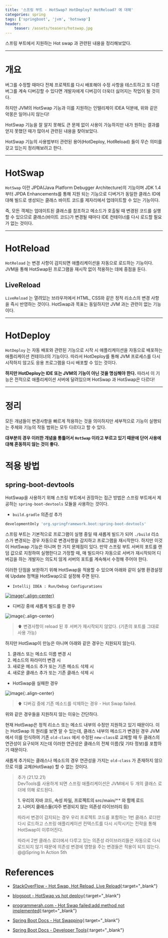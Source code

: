 ```yaml
---
title: '스프링 부트 - HotSwap? HotDeploy? HotReload? 에 대해'
categories: spring
tags: ['springboot', 'jvm', 'hotswap']
header:
    teaser: /assets/teasers/hotswap.jpg
---
```


스프링 부트에서 지원하는 Hot swap 과 관련된 내용을 정리해보았다.

- - -

# 개요

버그를 수정할 때마다 전체 프로젝트를 다시 배포해야 수정 사항을 테스트하고 또 다른 버그를 계속 디버깅할 수 있다면 개발자에게 디버깅이 더욱더 싫어지는 작업이 될 것이다.

하지만 JVM의 HotSwap 기능과 이를 지원하는 인텔리제이 IDEA 덕분에, 위와 같은 악몽은 일어나지 않는다! 

HotSwap 기능을 잘 알지 못해도 큰 문제 없이 사용이 가능하지만 내가 원하는 결과를 얻지 못했던 때가 많아서 관련된 내용을 찾아보았다.

HotSwap 기능의 사용법부터 관련된 용어(HotDeploy, HotReload) 들이 무슨 의미를 갖고 있는지 정리해보려고 한다.

- - -

# HotSwap

`HotSwap` 이란 JPDA(Java Platform Debugger Architecture)의 기능이며 JDK 1.4부터 JPDA Enhancements를 통해 지원 되는 기능으로 디버거가 동일한 클래스 ID에 대해 빌드로 생성되는 클래스 바이트 코드를 제자리에서 업데이트할 수 있는 기능이다.

즉, 모든 객체는 업데이트된 클래스를 참조하고 메소드가 호출될 때 변경된 코드를 실행할 수 있으므로 클래스(바이트 코드)가 변경될 때마다 IDE 컨테이너를 다시 로드할 필요가 없는 것이다.

- - - 

# HotReload

`HotReload` 는 변경 사항이 감지되면 애플리케이션을 자동으로 로드하는 기능이다. JVM을 통해 HotSwap된 프로그램을 재시작 없이 적용하는 데에 중점을 둔다.

## LiveReload

`LiveReload` 는 열려있는 브라우저에서 HTML, CSS와 같은 정적 리소스의 변경 사항을 즉시 반영하는 것이다. HotSwap과 목표는 동일하지만 JVM 과는 관련이 없는 기능이다.

- - -

# HotDeploy

`HotDeploy` 는 자동 배포와 관련된 기능으로 시작 시 애플리케이션을 자동으로 배포하는 애플리케이션 컨테이너의 기능이다. 따라서 HotDeploy를 통해 JVM 프로세스를 다시 시작하지 않고도 응용 프로그램을 다시 배포할 수 있는 것이다.

__하지만 HotDeploy는 IDE 또는 JVM의 기능이 아닌 것을 명심해야 한다.__ 따라서 이 기능은 전적으로 애플리케이션 서버에 달려있으며 HotSwap 과 HotSwap은 다르다!

- - - 

# 정리

모든 개념들이 변경사항을 빠르게 적용하는 것을 의미하지만 세부적으로 기능이 실행되는 주체와 기능의 작동 범위는 모두 다르다고 할 수 있다.

__대부분의 경우 이러한 개념을 통틀어서 `HotSwap` 이라고 부르고 있기 때문에 단어 사용에 대해 혼동하지 않는 것이 좋다.__

# 적용 방법

## spring-boot-devtools

HotSwap을 사용하기 위해 스프링 부트에서 권장하는 접근 방법은 스프링 부트에서 제공하는 `spring-boot-devtools` 모듈을 사용하는 것이다.

* `build.gradle` 의존성 추가

```gradle
developmentOnly 'org.springframework.boot:spring-boot-devtools'
```

스프링 부트는 기본적으로 프로그램이 실행 중일 때 새롭게 빌드가 되어 `./build` 리소스가 변경되는 경우 자동으로 변경사항을 감지하고 프로그램을 재시작한다. 하지만 이것이 HotSwap 기능은 아니며 한 가지 문제점이 있다. 만약 스프링 부트 서버의 포트를 랜덤 값으로 지정하여 실행한다고 가정할 때, 매 빌드마다 자동으로 서버가 재시작되어 디버깅을 하는 개발자는 의도치 않게 서버의 포트를 계속해서 수정해 주어야 한다.

이러한 단점을 보완하기 위해 HotSwap을 적용할 수 있으며 아래와 같이 실행 환경설정에 Update 정책을 HotSwap으로 설정해 주면 된다.

* `Intellij IDEA : Run/Debug Configurations`

[![image](https://user-images.githubusercontent.com/69145799/124625248-9af49100-deb8-11eb-8662-a670ae02e5d2.png){:.align-center}](https://user-images.githubusercontent.com/69145799/124625248-9af49100-deb8-11eb-8662-a670ae02e5d2.png)

* 디버깅 중에 새롭게 빌드를 한 경우

![image](https://user-images.githubusercontent.com/69145799/124625040-684a9880-deb8-11eb-8470-7d0d8e188beb.png){:.align-center}

> ⬆ 변경사항이 reload 된 후 서버가 재시작되지 않았다. (기존의 포트를 그대로 사용 가능)

하지만 HotSwap이 만능은 아니며 아래와 같은 경우는 지원되지 않는다.

1. 클래스 또는 메소드 이름 변경 시
2. 메소드의 파라미터 변경 시
3. 새로운 메소드 추가 또는 기존 메소드 삭제 시
4. 새로운 클래스 추가 또는 기존 클래스 삭제 시

* HotSwap을 실패한 경우

![image](https://user-images.githubusercontent.com/69145799/124626417-9f6d7980-deb9-11eb-8203-0d7ed888f525.png){:.align-center}

> ⬆ 디버깅 중에 기존 메소드를 삭제하는 경우 - Hot Swap failed.

위와 같은 경우들을 지원하지 않는 이유는 간단하다.

현재 HotSwap은 정적 리소스 또는 메소드 내부의 수정만 지원하고 있기 때문이다. 이는 HotSwap 의 원리를 보면 알 수 있는데, 클래스 내부의 메소드가 변경된 경우 JVM에서 이를 인식하여 기존 `old-class` 에서 수정된 `new-class`로 교체할 때 두 클래스의 연관성이 요구되어 지는데 이러한 연관성은 클래스의 전체 이름(및 기타 정보)를 포함하기 때문이다.

새롭게 추가되는 클래스나 메소드의 경우 연관성을 가지는 `old-class` 가 존재하지 않으므로 이를 교체(HotSwap) 할 수 없는 것이다.

> 추가 (21.12.21)   
> DevTools를 사용하게 되면 스프링 애플리케이션은 JVM에서 두 개의 클래스 로더에 의해 로드된다.   
> 
> __1. 우리의 자바 코드, 속성 파일, 프로젝트의 src/main/** 와 함께 로드__   
> __2. 나머지 클래스들(자주 변경되지 않는 의존성 라이브러리 등)__   
>
> 따라서 변경이 감지되는 경우 우리 프로젝트 코드를 포함하는 1번 클래스 로더만 다시 로드하고 스프링 애플리케이션 컨텍스트를 다시 시작시키는 전략을 통해 HotSwap이 이루어진다.   
>
> 따라서 2번 클래스 로더에서 다루고 있는 의존성 라이브러리들은 자동으로 다시 로드되지 않기 때문에 의존성 변경에 영향을 주는 변경들은 적용이 되지 않는다.   
> @@Spring In Action 5th   

# References

* [StackOverFlow - Hot Swap, Hot Reload, Live Reload](https://stackoverflow.com/questions/50939153/hot-swap-hot-reload-live-reload){:target="_blank"}
  
* [blogspot - HotSwap vs hot deploy](http://arhipov.blogspot.com/2016/02/hotswap-vs-hot-deploy_12.html){:target="_blank"}

* [programmerah.com - Hot Swap failed:add method not implemented](https://programmerah.com/hot-swap-failedadd-method-not-implemented-2519/){:target="_blank"}

* [Spring Boot Docs - Hot Swapping](https://docs.spring.io/spring-boot/docs/current/reference/html/howto.html#howto.hotswapping){:target="_blank"}

* [Spring Boot Docs - Developer Tools](https://docs.spring.io/spring-boot/docs/current/reference/html/using.html#using.devtools){:target="_blank"}